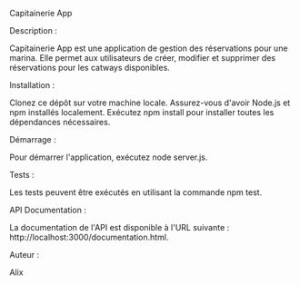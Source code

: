 Capitainerie App


Description :

Capitainerie App est une application de gestion des réservations pour une marina. Elle permet aux utilisateurs de créer, modifier et supprimer des réservations pour les catways disponibles.


Installation :

Clonez ce dépôt sur votre machine locale.
Assurez-vous d'avoir Node.js et npm installés localement.
Exécutez npm install pour installer toutes les dépendances nécessaires.


Démarrage :

Pour démarrer l'application, exécutez node server.js.


Tests :

Les tests peuvent être exécutés en utilisant la commande npm test.


API Documentation : 

La documentation de l'API est disponible à l'URL suivante : http://localhost:3000/documentation.html.


Auteur :

Alix

